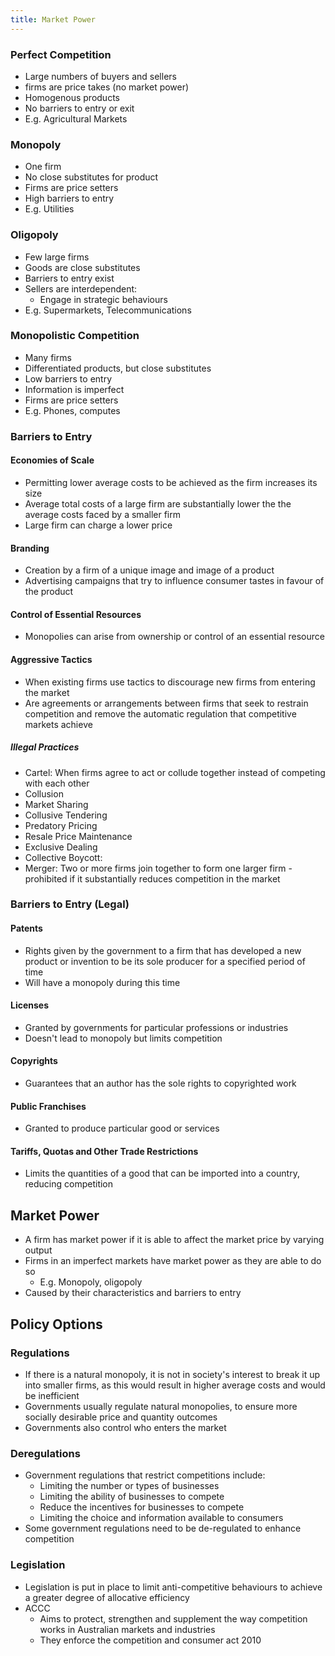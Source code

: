```yaml
---
title: Market Power
---
```


### Perfect Competition
- Large numbers of buyers and sellers
- firms are price takes (no market power)
- Homogenous products
- No barriers to entry or exit
- E.g. Agricultural Markets

### Monopoly
- One firm
- No close substitutes for product
- Firms are price setters
- High barriers to entry
- E.g. Utilities

### Oligopoly
- Few large firms
- Goods are close substitutes
- Barriers to entry exist
- Sellers are interdependent:
	- Engage in strategic behaviours
- E.g. Supermarkets, Telecommunications

### Monopolistic Competition
- Many firms
- Differentiated products, but close substitutes
- Low barriers to entry
- Information is imperfect
- Firms are price setters
- E.g. Phones, computes


### Barriers to Entry
#### Economies of Scale
- Permitting lower average costs to be achieved as the firm increases its size
- Average total costs of a large firm are substantially lower the the average costs faced by a smaller firm
- Large firm can charge a lower price

#### Branding
- Creation by a firm of a unique image and image of a product
- Advertising campaigns that try to influence consumer tastes in favour of the product

#### Control of Essential Resources
- Monopolies can arise from ownership or control of an essential resource

#### Aggressive Tactics
- When existing firms use tactics to discourage new firms from entering the market
- Are agreements or arrangements between firms that seek to restrain competition and remove the automatic regulation that competitive markets achieve

##### Illegal Practices
- Cartel: When firms agree to act or collude together instead of competing with each other
- Collusion
- Market Sharing
- Collusive Tendering
- Predatory Pricing
- Resale Price Maintenance
- Exclusive Dealing
- Collective Boycott:
- Merger: Two or more firms join together to form one larger firm - prohibited if it substantially reduces competition in the market
  
  
### Barriers to Entry (Legal)
#### Patents
- Rights given by the government to a firm that has developed a new product or invention to be its sole producer for a specified period of time
- Will have a monopoly during this time

#### Licenses
- Granted by governments for particular professions or industries
- Doesn't lead to monopoly but limits competition

#### Copyrights
- Guarantees that an author has the sole rights to copyrighted work

#### Public Franchises
- Granted to produce particular good or services

#### Tariffs, Quotas and Other Trade Restrictions
- Limits the quantities of a good that can be imported into a country, reducing competition

## Market Power
- A firm has market power if it is able to affect the market price by varying output
- Firms in an imperfect markets have market power as they are able to do so
	- E.g. Monopoly, oligopoly
- Caused by their characteristics and barriers to entry


## Policy Options
### Regulations
- If there is a natural monopoly, it is not in society's interest to break it up into smaller firms, as this would result in higher average costs and would be inefficient
- Governments usually regulate natural monopolies, to ensure more socially desirable price and quantity outcomes
- Governments also control who enters the market

### Deregulations
- Government regulations that restrict competitions include:
	- Limiting the number or types of businesses
	- Limiting the ability of businesses to compete
	- Reduce the incentives for businesses to compete
	- Limiting the choice and information available to consumers
- Some government regulations need to be de-regulated to enhance competition

### Legislation
- Legislation is put in place to limit anti-competitive behaviours to achieve a greater degree of allocative efficiency
- ACCC
	- Aims to protect, strengthen and supplement the way competition works in Australian markets and industries
	- They enforce the competition and consumer act 2010












